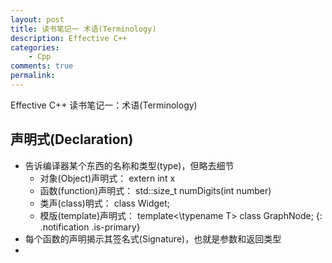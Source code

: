 ```yaml
---
layout: post
title: 读书笔记一 术语(Terminology)
description: Effective C++
categories:
    - Cpp
comments: true
permalink: 
---
```

Effective C++ 读书笔记一：术语(Terminology)

## 声明式(Declaration)
*  告诉编译器某个东西的名称和类型(type)，但略去细节
    *  对象(Object)声明式： extern int x
    *  函数(function)声明式： std::size_t numDigits(int number)
    *  类声(class)明式： class Widget;
    *  模版(template)声明式： template<\typename T> class GraphNode;
{: .notification .is-primary}
*  每个函数的声明揭示其签名式(Signature)，也就是参数和返回类型
*  
